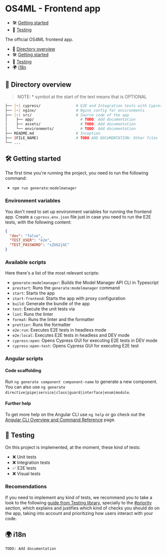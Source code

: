 # OS4ML - Frontend app

- 🛠️ [Getting started](#🛠️-getting-started)
- 🧪 [Testing](#🧪-testing)

The official OS4ML frontend app.

- 📂 [Directory overview](#📂-directory-overview)
- 🛠️ [Getting started](#🛠️-getting-started)
- 🧪 [Testing](#🧪-testing)
- 🌍 [i18n](#🌍-i18n)

## 📂 Directory overview

> NOTE: \* symbol at the start of the text means that is OPTIONAL

```bash
├── [+] cypress/                # E2E and Integration tests with Cypress
├── [+] nginx/                  # Nginx config for environments
├── [+] src/                    # Source code of the app
│    ├── app/                     # TODO: Add documentation
│    ├── assets/                  # TODO: Add documentation
│    └── environments/            # TODO: Add documentation
├── README.md                   # Inception
├── (FILE_NAME)                 # TODO ADD DOCUMENTATION: Other files
└── ...
```

## 🛠️ Getting started

The first time you're running the project, you need to run the following command:

- `npm run generate:modelmanager`

### Environment variables

You don't need to set up environment variables for running the frontend app.
Create a `cypress.env.json` file just in case you need to run the E2E tests, with the following content:

```json
{
  "dev": "false",
  "TEST_USER": "e2e",
  "TEST_PASSWORD": "sZUG2jGC"
}
```

### Available scripts

Here there's a list of the most relevant scripts:

- `generate:modelmanager`: Builds the Model Manager API CLI in Typescript
- `prestart`: Runs the `generate:modelmanager` command
- `start`: Starts the app
- `start-frontend`: Starts the app with proxy configuration
- `build`: Generate the bundle of the app
- `test`: Execute the unit tests via
- `lint`: Runs the linter
- `format`: Runs the linter and the formatter
- `prettier`: Runs the formatter
- `e2e:run`: Executes E2E tests in headless mode
- `e2e:local`: Executes E2E tests in headless and DEV mode
- `cypress:open`: Opens Cypress GUI for executing E2E tests in DEV mode
- `cypress:open-test`: Opens Cypress GUI for executing E2E test

### Angular scripts

#### Code scaffolding

Run `ng generate component component-name` to generate a new component. You can also use `ng generate directive|pipe|service|class|guard|interface|enum|module`.

#### Further help

To get more help on the Angular CLI use `ng help` or go check out the [Angular CLI Overview and Command Reference](https://angular.io/cli) page.

## 🧪 Testing

On this project is implemented, at the moment, these kind of tests:

- ❌ Unit tests
- ❌ Integration tests
- ✅ E2E tests
- ❌ Visual tests

### Recomendations

If you need to implement any kind of tests, we recommend you to take a look to the following [guide from Testing library](https://testing-library.com/docs/queries/about), specially to the [#priority](https://testing-library.com/docs/queries/about/#priority) section, which explains and justifies which kind of checks you should do on the app, taking into account and prioritizing how users interact with your code.

## 🌍 i18n

`TODO: Add documentation`
